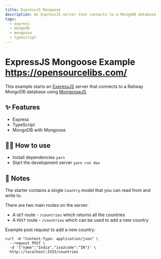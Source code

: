 ```yaml
---
title: ExpressJS Mongoose
description: An ExpressJS server that connects to a MongoDB database
tags:
  - express
  - mongodb
  - mongoose
  - typescript
---
```


# ExpressJS Mongoose Example https://opensourcelibs.com/

This example starts an [ExpressJS](https://expressjs.com/) server that connects to a Railway MongoDB database using [MongooseJS](https://mongoosejs.com/)

## ✨ Features

- Express
- TypeScript
- MongoDB with Mongoose

## 💁‍♀️ How to use

- Install dependencies `yarn`
- Start the development server `yarn run dev`

## 📝 Notes

The starter contains a single `Country` model that you can read from and write to.

There are two main routes on the server:

- A `GET` route - `/countries` which returns all the countries
- A `POST` route - `/countries` which can be used to add a new country

Example post request to add a new country:

```
curl -H "Content-Type: application/json" \
  --request POST \
  -d '{"name":"India","iso2code":"IN"}' \
  http://localhost:3333/countries
```
